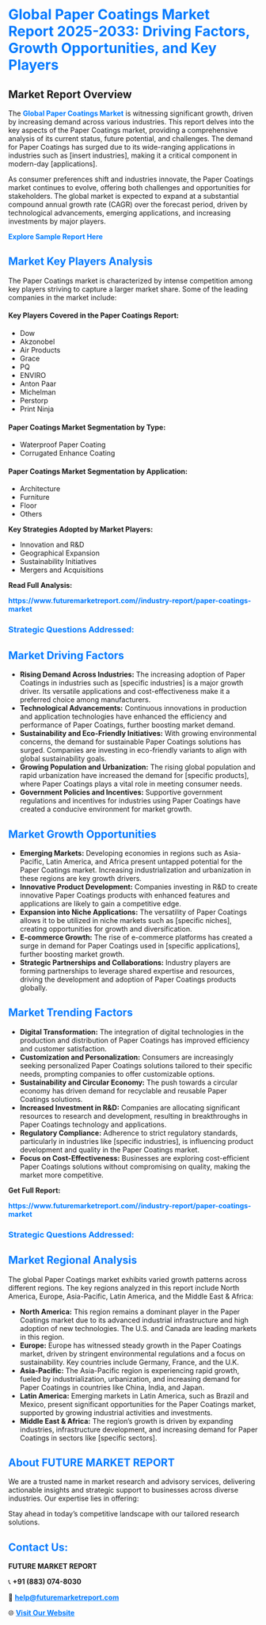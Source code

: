 <h1 style="color: #007BFF;">Global Paper Coatings Market Report 2025-2033: Driving Factors, Growth Opportunities, and Key Players</h1>

<section id="overview">
<h2>Market Report Overview</h2>
<p>The <a href="https://www.futuremarketreport.com//industry-report/paper-coatings-market" style="color: #007BFF; text-decoration: none;"><strong>Global Paper Coatings Market</strong></a> is witnessing significant growth, driven by increasing demand across various industries. This report delves into the key aspects of the Paper Coatings market, providing a comprehensive analysis of its current status, future potential, and challenges. The demand for Paper Coatings has surged due to its wide-ranging applications in industries such as [insert industries], making it a critical component in modern-day [applications].</p>
<p>As consumer preferences shift and industries innovate, the Paper Coatings market continues to evolve, offering both challenges and opportunities for stakeholders. The global market is expected to expand at a substantial compound annual growth rate (CAGR) over the forecast period, driven by technological advancements, emerging applications, and increasing investments by major players.</p>
</section>

<section id="overview">
<p><a href="https://www.futuremarketreport.com//request-sample/reportId=89947" style="color: #007BFF; text-decoration: none;"><strong>Explore Sample Report Here</strong></a></p>
</section>

<section id="key-players">
<h2 style="color: #007BFF;">Market Key Players Analysis</h2>
<p>The Paper Coatings market is characterized by intense competition among key players striving to capture a larger market share. Some of the leading companies in the market include:</p>
<h4>Key Players Covered in the Paper Coatings Report:</h4>
<ul><li>Dow</li><li>Akzonobel</li><li>Air Products</li><li>Grace</li><li>PQ</li><li>ENVIRO</li><li>Anton Paar</li><li>Michelman</li><li>Perstorp</li><li>Print Ninja</li></ul>
<h4>Paper Coatings Market Segmentation by Type:</h4>
<ul><li>Waterproof Paper Coating</li><li>Corrugated Enhance Coating</li></ul>

<h4>Paper Coatings Market Segmentation by Application:</h4>
<ul><li>Architecture</li><li>Furniture</li><li>Floor</li><li>Others</li></ul>
<p><strong>Key Strategies Adopted by Market Players:</strong></p>
<ul>
<li>Innovation and R&D</li>
<li>Geographical Expansion</li>
<li>Sustainability Initiatives</li>
<li>Mergers and Acquisitions</li>
</ul>
</section>

<section>
<p><strong>Read Full Analysis: </strong></p><a href="https://www.futuremarketreport.com//industry-report/paper-coatings-market" style="color: #007BFF; text-decoration: none;"><strong>https://www.futuremarketreport.com//industry-report/paper-coatings-market</strong></a>
<h3 style="color: #007BFF;">Strategic Questions Addressed:</h3>
</section>

<section id="driving-factors">
<h2 style="color: #007BFF;">Market Driving Factors</h2>
<ul>
<li><strong>Rising Demand Across Industries:</strong> The increasing adoption of Paper Coatings in industries such as [specific industries] is a major growth driver. Its versatile applications and cost-effectiveness make it a preferred choice among manufacturers.</li>
<li><strong>Technological Advancements:</strong> Continuous innovations in production and application technologies have enhanced the efficiency and performance of Paper Coatings, further boosting market demand.</li>
<li><strong>Sustainability and Eco-Friendly Initiatives:</strong> With growing environmental concerns, the demand for sustainable Paper Coatings solutions has surged. Companies are investing in eco-friendly variants to align with global sustainability goals.</li>
<li><strong>Growing Population and Urbanization:</strong> The rising global population and rapid urbanization have increased the demand for [specific products], where Paper Coatings plays a vital role in meeting consumer needs.</li>
<li><strong>Government Policies and Incentives:</strong> Supportive government regulations and incentives for industries using Paper Coatings have created a conducive environment for market growth.</li>
</ul>
</section>

<section id="growth-opportunities">
<h2 style="color: #007BFF;">Market Growth Opportunities</h2>
<ul>
<li><strong>Emerging Markets:</strong> Developing economies in regions such as Asia-Pacific, Latin America, and Africa present untapped potential for the Paper Coatings market. Increasing industrialization and urbanization in these regions are key growth drivers.</li>
<li><strong>Innovative Product Development:</strong> Companies investing in R&D to create innovative Paper Coatings products with enhanced features and applications are likely to gain a competitive edge.</li>
<li><strong>Expansion into Niche Applications:</strong> The versatility of Paper Coatings allows it to be utilized in niche markets such as [specific niches], creating opportunities for growth and diversification.</li>
<li><strong>E-commerce Growth:</strong> The rise of e-commerce platforms has created a surge in demand for Paper Coatings used in [specific applications], further boosting market growth.</li>
<li><strong>Strategic Partnerships and Collaborations:</strong> Industry players are forming partnerships to leverage shared expertise and resources, driving the development and adoption of Paper Coatings products globally.</li>
</ul>
</section>

<section id="trending-factors">
<h2 style="color: #007BFF;">Market Trending Factors</h2>
<ul>
<li><strong>Digital Transformation:</strong> The integration of digital technologies in the production and distribution of Paper Coatings has improved efficiency and customer satisfaction.</li>
<li><strong>Customization and Personalization:</strong> Consumers are increasingly seeking personalized Paper Coatings solutions tailored to their specific needs, prompting companies to offer customizable options.</li>
<li><strong>Sustainability and Circular Economy:</strong> The push towards a circular economy has driven demand for recyclable and reusable Paper Coatings solutions.</li>
<li><strong>Increased Investment in R&D:</strong> Companies are allocating significant resources to research and development, resulting in breakthroughs in Paper Coatings technology and applications.</li>
<li><strong>Regulatory Compliance:</strong> Adherence to strict regulatory standards, particularly in industries like [specific industries], is influencing product development and quality in the Paper Coatings market.</li>
<li><strong>Focus on Cost-Effectiveness:</strong> Businesses are exploring cost-efficient Paper Coatings solutions without compromising on quality, making the market more competitive.</li>
</ul>
</section>

<section>
<p><strong>Get Full Report: </strong></p><a href="https://www.futuremarketreport.com//industry-report/paper-coatings-market" style="color: #007BFF; text-decoration: none;"><strong>https://www.futuremarketreport.com//industry-report/paper-coatings-market</strong></a>
<h3 style="color: #007BFF;">Strategic Questions Addressed:</h3>
</section>


<section id="regional-analysis">
<h2 style="color: #007BFF;">Market Regional Analysis</h2>
<p>The global Paper Coatings market exhibits varied growth patterns across different regions. The key regions analyzed in this report include North America, Europe, Asia-Pacific, Latin America, and the Middle East & Africa:</p>
<ul>
<li><strong>North America:</strong> This region remains a dominant player in the Paper Coatings market due to its advanced industrial infrastructure and high adoption of new technologies. The U.S. and Canada are leading markets in this region.</li>
<li><strong>Europe:</strong> Europe has witnessed steady growth in the Paper Coatings market, driven by stringent environmental regulations and a focus on sustainability. Key countries include Germany, France, and the U.K.</li>
<li><strong>Asia-Pacific:</strong> The Asia-Pacific region is experiencing rapid growth, fueled by industrialization, urbanization, and increasing demand for Paper Coatings in countries like China, India, and Japan.</li>
<li><strong>Latin America:</strong> Emerging markets in Latin America, such as Brazil and Mexico, present significant opportunities for the Paper Coatings market, supported by growing industrial activities and investments.</li>
<li><strong>Middle East & Africa:</strong> The region’s growth is driven by expanding industries, infrastructure development, and increasing demand for Paper Coatings in sectors like [specific sectors].</li>
</ul>
</section>

<footer>
<h2 style="color: #007BFF;">About FUTURE MARKET REPORT</h2>
<p>We are a trusted name in market research and advisory services, delivering actionable insights and strategic support to businesses across diverse industries. Our expertise lies in offering:</p>

<p>Stay ahead in today’s competitive landscape with our tailored research solutions.</p>

<h2 style="color: #007BFF;">Contact Us:</h2>
<p><strong>FUTURE MARKET REPORT</strong></p>
<p>📞 <strong>+91 (883) 074-8030</strong></p>
<p>📧 <strong><a href="mailto:help@futuremarketreport.com" style="color: #007BFF;">help@futuremarketreport.com</a></strong></p>
<p>🌐 <strong><a href="https://www.futuremarketreport.com/" style="color: #007BFF;">Visit Our Website</a></strong></p>
</footer>